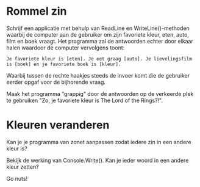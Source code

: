 # Rommel zin

Schrijf een applicatie met behulp van ReadLine en WriteLine()-methoden waarbij de computer aan de gebruiker om zijn favoriete kleur, eten, auto, film en boek vraagt. Het programma zal de antwoorden echter door elkaar halen waardoor de computer vervolgens toont: 

```text
Je favoriete kleur is [eten]. Je eet graag [auto]. Je lievelingsfilm is [boek] en je favoriete boek is [kleur].
```

Waarbij tussen de rechte haakjes steeds de invoer komt die de gebruiker eerder opgaf voor de bijhorende vraag.

Maak het programma "grappig" door de antwoorden op de verkeerde plek te gebruiken "Zo, je favoriete kleur is The Lord of the Rings?!".

# Kleuren veranderen

Kan je je programma van zonet aanpassen zodat iedere zin in een andere kleur is?

Bekijk de werking van Console.Write(). Kan je ieder woord in een andere kleur zetten?

Go nuts!
